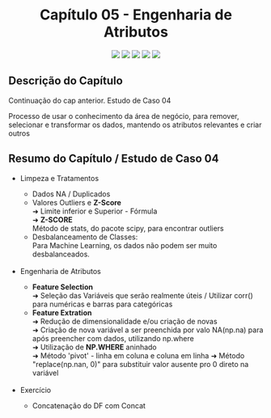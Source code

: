 <h1 align="center"> Capítulo 05 - Engenharia de Atributos</h1>

<p align="center">
  <img src="https://img.shields.io/badge/Python-FFD43B?style=for-the-badge&logo=python&logoColor=blue">
  <img src="https://img.shields.io/badge/Pandas-2C2D72?style=for-the-badge&logo=pandas&logoColor=white">
  <img src="https://img.shields.io/badge/numpy-%23013243.svg?style=for-the-badge&logo=numpy&logoColor=white">
  <img src="https://img.shields.io/badge/Matplotlib-%23ffffff.svg?style=for-the-badge&logo=Matplotlib&logoColor=black">
  <img src="https://img.shields.io/badge/SciPy-654FF0?style=for-the-badge&logo=SciPy&logoColor=white">
</p>

<h2>Descrição do Capítulo</h2>
<p>Continuação do cap anterior. Estudo de Caso 04</p>
<p>Processo de usar o conhecimento da área de negócio, para remover, selecionar e transformar os dados, mantendo os atributos relevantes e criar outros</p>

<h2>Resumo do Capítulo / Estudo de Caso 04 </h2>
<ul>
 <li>Limpeza e Tratamentos</li>
  <ul>
      <li>Dados NA / Duplicados</li>
      <li>Valores Outliers e <b>Z-Score</b></li>
      ➜ Limite inferior e Superior - Fórmula <br>
      ➜ <b>Z-SCORE</b> <br>
      Método de stats, do pacote scipy, para encontrar outliers
      <li>Desbalanceamento de Classes:</li>
      Para Machine Learning, os dados não podem ser muito desbalanceados.
    </ul><br>
  <li>Engenharia de Atributos</li>
    <ul>
      <li><b>Feature Selection</b></li>
      ➜ Seleção das Variáveis que serão realmente úteis / Utilizar corr() para numéricas e barras para categóricas
      <li><b>Feature Extration</b></li>
      ➜ Redução de dimensionalidade e/ou criação de novas<br>
      ➜ Criação de nova variável a ser preenchida por valo NA(np.na) para após preencher com dados, utilizando np.where<br>
      ➜ Utilização de <b>NP.WHERE</b> aninhado<br>
      ➜ Método 'pivot' - linha em coluna e coluna em linha
      ➜ Método "replace(np.nan, 0)" para substituir valor ausente pro 0 direto na variável
    </ul><br>
  <li>Exercício</li>
    <ul>
      <li>Concatenação do DF com Concat</li>
    </ul><br>




      
